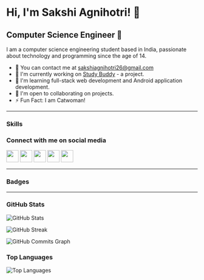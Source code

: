 # Hi, I'm Sakshi Agnihotri! 👋
## Computer Science Engineer 🚀

I am a computer science engineering student based in India, passionate about technology and programming since the age of 14.

- 📧 You can contact me at [sakshiagnihotri26@gmail.com](mailto:sakshiagnihotri26@gmail.com)
- 🔭 I'm currently working on [Study Buddy](http://studybuddy) - a project.
- 🌱 I'm learning full-stack web development and Android application development.
- 👯 I'm open to collaborating on projects.
- ⚡ Fun Fact: I am Catwoman!

---

### Skills
<p align="left">
  <!-- Insert your skills icons here -->
</p>

### Connect with me on social media
<p align="left">
  <a href="https://discord.com/users/.the.witness" target="_blank" rel="noreferrer"><img src="https://raw.githubusercontent.com/danielcranney/readme-generator/main/public/icons/socials/discord.svg" width="32" height="32" /></a>
  <a href="https://www.github.com/sakshithewitness" target="_blank" rel="noreferrer"><img src="https://raw.githubusercontent.com/danielcranney/readme-generator/main/public/icons/socials/github.svg" width="32" height="32" /></a>
  <a href="http://www.instagram.com/https://www.instagram.com/sakshi.the.witness/#" target="_blank" rel="noreferrer"><img src="https://raw.githubusercontent.com/danielcranney/readme-generator/main/public/icons/socials/instagram.svg" width="32" height="32" /></a>
  <a href="https://www.linkedin.com/in/www.linkedin.com/in/sakshi-agnihotri-3b6490282" target="_blank" rel="noreferrer"><img src="https://raw.githubusercontent.com/danielcranney/readme-generator/main/public/icons/socials/linkedin.svg" width="32" height="32" /></a>
  <a href="https://www.youtube.com/c/@sakshi.the.witness" target="_blank" rel="noreferrer"><img src="https://raw.githubusercontent.com/danielcranney/readme-generator/main/public/icons/socials/youtube.svg" width="32" height="32" /></a>
</p>

---

### Badges

<!-- Insert your badges here -->

---

### GitHub Stats
![GitHub Stats](https://github-readme-stats.vercel.app/api?username=sakshithewitness&show_icons=true&hide=&count_private=true&title_color=0891b2&text_color=ffffff&icon_color=0891b2&bg_color=1c1917&hide_border=true&show_icons=true)

![GitHub Streak](https://github-readme-streak-stats.herokuapp.com/?user=sakshithewitness&stroke=ffffff&background=1c1917&ring=0891b2&fire=0891b2&currStreakNum=ffffff&currStreakLabel=0891b2&sideNums=ffffff&sideLabels=ffffff&dates=ffffff&hide_border=true)

![GitHub Commits Graph](https://github-readme-activity-graph.cyclic.app/graph?username=sakshithewitness&bg_color=1c1917&color=ffffff&line=0891b2&point=ffffff&area_color=1c1917&area=true&hide_border=true&custom_title=GitHub%20Commits%20Graph)

### Top Languages
![Top Languages](https://github-readme-stats.vercel.app/api/top-langs/?username=sakshithewitness&langs_count=10&title_color=0891b2&text_color=ffffff&icon_color=0891b2&bg_color=1c1917&hide_border=true&locale=en&custom_title=Top%20Languages)
